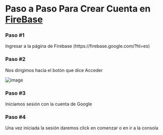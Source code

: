 # Paso a Paso Para Crear Cuenta en [FireBase](https://firebase.google.com/?hl=es)

<h3>Paso #1</h3>
    Ingresar a la página de Firebase (https://firebase.google.com/?hl=es)
 <h3>Paso #2</h3> 
    Nos dirigimos hacia el botón que dice Acceder
    
 ![image](https://user-images.githubusercontent.com/71684891/199649787-a12bbc9f-49af-4c49-9499-e0877de39869.png)
    
 <h3>Paso #3</h3> 
    Iniciamos sesión con la cuenta de Google
 <h3>Paso #4</h3> 
    Una vez iniciada la sesión daremos click en comenzar o en ir a la consola

